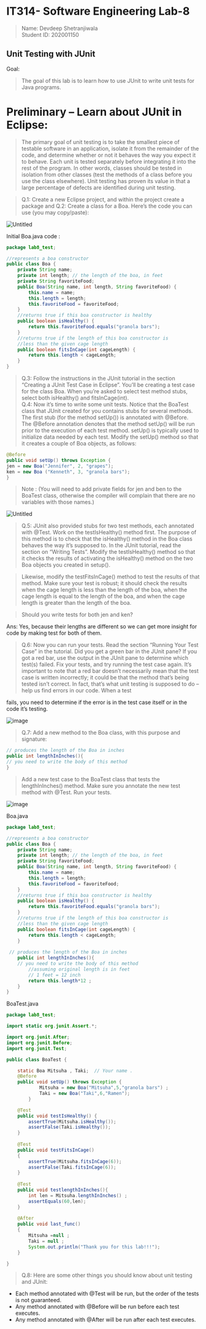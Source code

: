 # IT314- Software Engineering  Lab-8

> Name: Devdeep Shetranjiwala  <br> 
> Student ID: 202001150

## Unit Testing with JUnit

Goal: 
> The goal of this lab is to learn how to use JUnit to write unit tests for Java programs.

# Preliminary – Learn about JUnit in Eclipse:
> The primary goal of unit testing is to take the smallest piece of testable software in an application, isolate it from the remainder of the code, and determine whether or not it behaves the way you expect it to behave. Each unit is tested separately before integrating it into the rest of the program. In other words, classes should be tested in isolation from other classes (test the methods of a class before you use the class elsewhere). Unit testing has proven its value in that a large percentage of defects are identified during unit testing.

>  Q.1: Create a new Eclipse project, and within the project create a package and 
>  Q.2: Create a class for a Boa. Here’s the code you can use (you may copy/paste):

![Untitled](https://user-images.githubusercontent.com/75716586/233601633-ea1cb02a-0276-448d-9a3b-b958b5551981.png)

Initial Boa.java code : 
```java 
package lab8_test;

//represents a boa constructor
public class Boa {
    private String name;
    private int length; // the length of the boa, in feet
    private String favoriteFood;
    public Boa(String name, int length, String favoriteFood) {
        this.name = name;
        this.length = length;
        this.favoriteFood = favoriteFood;
    }
    //returns true if this boa constructor is healthy
    public boolean isHealthy() {
        return this.favoriteFood.equals("granola bars");
    }
    //returns true if the length of this boa constructor is
    //less than the given cage length
    public boolean fitsInCage(int cageLength) {
        return this.length < cageLength;
    }
}
```

> Q.3:
> Follow the instructions in the JUnit tutorial in the section “Creating a JUnit Test Case in Eclipse”. You’ll be creating a test case for the class Boa. When you’re asked to select test method stubs, select both isHealthy() and fitsInCage(int). <br>
> Q.4:
> Now it’s time to write some unit tests. Notice that the BoaTest class that JUnit created for you contains stubs for several methods. The first stub (for the method setUp()) is annotated with @Before. The @Before annotation denotes that the method setUp() will be run prior to the execution of each test method. setUp() is typically used to initialize data needed by each test. Modify the setUp() method so that it creates a couple of Boa objects, as follows:
```java
@Before
public void setUp() throws Exception {
jen = new Boa("Jennifer", 2, "grapes");
ken = new Boa ("Kenneth", 3, "granola bars");
}
```
> Note : (You will need to add private fields for jen and ben to the BoaTest class, otherwise the compiler will complain that there are no variables with those names.)

![Untitled](https://user-images.githubusercontent.com/75716586/233602919-e45fe43c-fb86-4651-bf76-4242fab2d79b.png)

> Q.5: JUnit also provided stubs for two test methods, each annotated with @Test. Work on
the testIsHealthy() method first. The purpose of this method is to check that the
isHealthy() method in the Boa class behaves the way it’s supposed to. In the JUnit
tutorial, read the section on “Writing Tests”. Modify the testIsHealthy() method so that
it checks the results of activating the isHealthy() method on the two Boa objects you
created in setup().

> Likewise, modify the testFitsInCage() method to test the results of that method. Make
sure your test is robust; it should check the results when the cage length is less than the
length of the boa, when the cage length is equal to the length of the boa, and when the
cage length is greater than the length of the boa.

> Should you write tests for both jen and ken? 

Ans: Yes, because their lengths are different so we can get more insight for code by making test for both of them.

> Q.6:
> Now you can run your tests. Read the section “Running Your Test Case” in the tutorial.
Did you get a green bar in the JUnit pane? If you got a red bar, use the output in the
JUnit pane to determine which test(s) failed. Fix your tests, and try running the test
case again.
It’s important to note that a red bar doesn’t necessarily mean that the test case is
written incorrectly; it could be that the method that’s being tested isn’t correct. In fact,
that’s what unit testing is supposed to do – help us find errors in our code. When a test

fails, you need to determine if the error is in the test case itself or in the code it’s
testing.

![image](https://user-images.githubusercontent.com/75716586/233603756-f5cbe7d8-ab0d-455e-8753-92a93ea4518f.png)

> Q.7:
> Add a new method to the Boa class, with this purpose and signature:

```java
// produces the length of the Boa in inches
public int lengthInInches(){
// you need to write the body of this method
}
```

> Add a new test case to the BoaTest class that tests the lengthInInches() method. Make sure you annotate the new test method with @Test. Run your tests.

![image](https://user-images.githubusercontent.com/75716586/233604231-dfa39a6c-18a2-4239-9490-5a92de0ed287.png)

Boa.java 
```java
package lab8_test;

//represents a boa constructor
public class Boa {
    private String name;
    private int length; // the length of the boa, in feet
    private String favoriteFood;
    public Boa(String name, int length, String favoriteFood) {
        this.name = name;
        this.length = length;
        this.favoriteFood = favoriteFood;
    }
    //returns true if this boa constructor is healthy
    public boolean isHealthy() {
        return this.favoriteFood.equals("granola bars");
    }
    //returns true if the length of this boa constructor is
    //less than the given cage length
    public boolean fitsInCage(int cageLength) {
        return this.length < cageLength;
    }
    
 // produces the length of the Boa in inches
    public int lengthInInches(){
    // you need to write the body of this method
    	//assuming original length is in feet 
    	// 1 feet = 12 inch 
    	return this.length*12 ; 
    }
}
```

BoaTest.java
```java
package lab8_test;

import static org.junit.Assert.*;

import org.junit.After;
import org.junit.Before;
import org.junit.Test;

public class BoaTest {

	static Boa Mitsuha , Taki;  // Your name .
	@Before
	public void setUp() throws Exception {
			Mitsuha = new Boa("Mitsuha",5,"granola bars") ;
			Taki = new Boa("Taki",6,"Ramen");
		}

	@Test
	public void testIsHealthy() {
		assertTrue(Mitsuha.isHealthy());
		assertFalse(Taki.isHealthy());
	}
	
	@Test
	public void testFitsInCage()
	{
		assertTrue(Mitsuha.fitsInCage(6));
		assertFalse(Taki.fitsInCage(6));
	}
	
	@Test 
	public void testlengthInInches(){
		int len = Mitsuha.lengthInInches() ; 
		assertEquals(60,len);
	}
	
	@After
	public void last_func()
	{
		Mitsuha =null ;
		Taki = null ; 
		System.out.println("Thank you for this lab!!!");
	}

}
```

> Q.8:
> Here are some other things you should know about unit testing and JUnit:
* Each method annotated with @Test will be run, but the order of the tests is not
guaranteed.
* Any method annotated with @Before will be run before each test executes.
* Any method annotated with @After will be run after each test executes.
